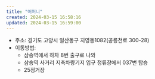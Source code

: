 ```yaml
---
title: "어머니"
created: 2024-03-15 16:58:16
updated: 2024-03-15 16:59:00
---
```

  * 주소: 경기도 고양시 일산동구 지영동1082(공릉천로 300-28)
  * 이동방법:
    * 삼송역에서 하차 8번 출구로 나와
    * 삼송역 사거리 지축차량기지 입구 정류장에서 037번 탑승
    * 25정거장